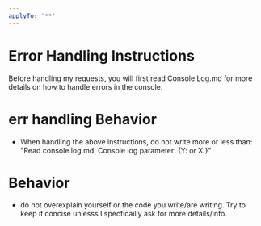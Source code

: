 ```yaml
---
applyTo: '**'
---
```

# Error Handling Instructions
Before handling my requests, you will first read Console Log.md for more details on how to handle errors in the console.

# err handling Behavior
- When handling the above instructions, do not write more or less than:
 "Read console log.md. Console log parameter: {Y: or X:}"

# Behavior
- do not overexplain yourself or the code you write/are writing. Try to keep it concise unlesss I specficailly ask for more details/info.

